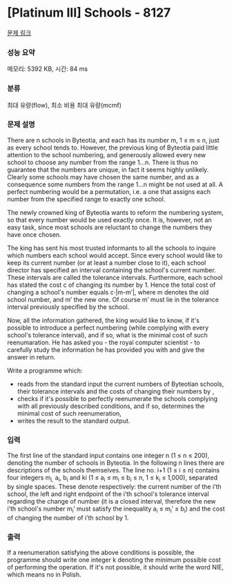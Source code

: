 # [Platinum III] Schools - 8127 

[문제 링크](https://www.acmicpc.net/problem/8127) 

### 성능 요약

메모리: 5392 KB, 시간: 84 ms

### 분류

최대 유량(flow), 최소 비용 최대 유량(mcmf)

### 문제 설명

<p>There are n schools in Byteotia, and each has its number m, 1 ≤ m ≤ n, just as every school tends to. However, the previous king of Byteotia paid little attention to the school numbering, and generously allowed every new school to choose any number from the range 1…n. There is thus no guarantee that the numbers are unique, in fact it seems highly unlikely. Clearly some schools may have chosen the same number, and as a consequence some numbers from the range 1…n might be not used at all. A perfect numbering would be a permutation, i.e. a one that assigns each number from the specified range to exactly one school.</p>

<p>The newly crowned king of Byteotia wants to reform the numbering system, so that every number would be used exactly once. It is, however, not an easy task, since most schools are reluctant to change the numbers they have once chosen.</p>

<p>The king has sent his most trusted informants to all the schools to inquire which numbers each school would accept. Since every school would like to keep its current number (or at least a number close to it), each school director has specified an interval containing the school's current number. These intervals are called the tolerance intervals. Furthermore, each school has stated the cost c of changing its number by 1. Hence the total cost of changing a school's number equals c⋅|m-m’|, where m denotes the old school number, and m’ the new one. Of course m’ must lie in the tolerance interval previously specified by the school.</p>

<p>Now, all the information gathered, the king would like to know, if it's possible to introduce a perfect numbering (while complying with every school's tolerance interval), and if so, what is the minimal cost of such reenumaration. He has asked you - the royal computer scientist - to carefully study the information he has provided you with and give the answer in return.</p>

<p>Write a programme which:</p>

<ul>
	<li>reads from the standard input the current numbers of Byteotian schools, their tolerance intervals and the costs of changing their numbers by ,</li>
	<li>checks if it's possible to perfectly reenumerate the schools complying with all previously described conditions, and if so, determines the minimal cost of such reenumeration,</li>
	<li>writes the result to the standard output.</li>
</ul>

### 입력 

 <p>The first line of the standard input contains one integer n (1 ≤ n ≤ 200), denoting the number of schools in Byteotia. In the following n lines there are descriptions of the schools themselves. The line no. i+1 (1 ≤ i ≤ n) contains four integers m<sub>i,</sub> a<sub>i</sub>, b<sub>i</sub> and ki (1 ≤ a<sub>i</sub> ≤ m<sub>i</sub> ≤ b<sub>i</sub> ≤ n, 1 ≤ k<sub>i</sub> ≤ 1,000), separated by single spaces. These denote respectively: the current number of the i’th school, the left and right endpoint of the i’th school's tolerance interval regarding the change of number (it is a closed interval, therefore the new i’th school's number m<sub>i</sub>’ must satisfy the inequality a<sub>i</sub> ≤ m<sub>i</sub>’ ≤ b<sub>i</sub>) and the cost of changing the number of i’th school by 1.</p>

### 출력 

 <p>If a reenumeration satisfying the above conditions is possible, the programme should write one integer k denoting the minimum possible cost of performing the operation. If it's not possible, it should write the word NIE, which means no in Polish.</p>

